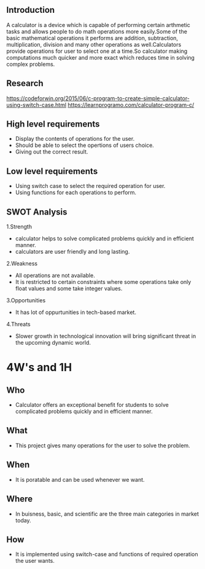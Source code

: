 ## Introduction
A calculator is a device which is capable of performing certain arthmetic tasks and allows people to do math operations more easily.Some of the basic mathematical operations it performs are addition, subtraction, multiplication, division and many other operations as well.Calculators provide operations for user to select one at a time.So calculator making computations much quicker and more exact which reduces time in solving complex problems.

## Research
https://codeforwin.org/2015/06/c-program-to-create-simple-calculator-using-switch-case.html
https://learnprogramo.com/calculator-program-c/

## High level requirements
- Display the contents of operations for the user.
- Should be able to select the opertions of users choice.
- Giving out the correct result.

## Low level requirements
- Using switch case to select the required operation for user.
- Using functions for each operations to perform.

## SWOT Analysis
1.Strength
- calculator helps to solve complicated problems quickly and in efficient manner.
- calculators are user friendly and long lasting.

2.Weakness
- All operations are not available.
- It is restricted to certain constraints where some operations take only float values and some take integer values.

3.Opportunities
- It has lot of oppurtunities in tech-based market.

4.Threats
- Slower growth in technological innovation will bring significant threat in the upcoming dynamic world.

# 4W's and 1H
## Who
- Calculator offers an exceptional benefit for students to solve complicated problems quickly and in efficient manner.
## What
- This project gives many operations for the user to solve the problem.
## When
- It is poratable and can be used whenever we want.
## Where
- In buisness, basic, and scientific are the three main categories in market today.
## How
- It is implemented using switch-case and functions of required operation the user wants.
